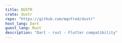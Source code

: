 ```yaml
---
title: DUSTR
crate: dustr
repo: "https://github.com/mqnfred/dustr"
host_lang: Dart
guest_lang: Rust
description: "Dart - rust - Flutter compatibility"
---
```

